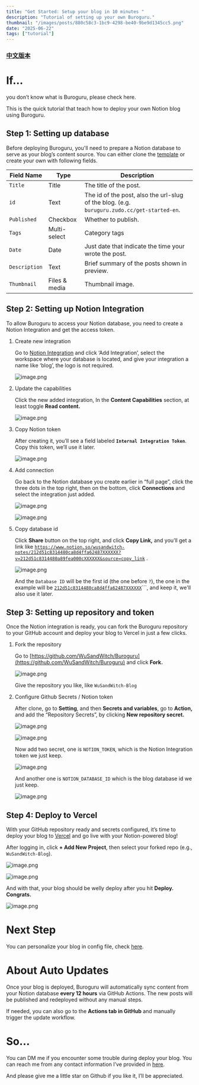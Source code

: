 ```yaml
---
title: "Get Started: Setup your blog in 10 minutes "
description: "Tutorial of setting up your own Buroguru."
thumbnail: "/images/posts/880c58c3-1bc9-4298-be40-9be9d1345cc5.png"
date: "2025-06-22"
tags: ["tutorial"]
---
```


### [中文版本](https://buroguru.zudo.cc/posts/get-started-zh)


# If…


you don’t know what is Buroguru, please check here.


This is the quick tutorial that teach how to deploy your own Notion blog using Buroguru.


## Step 1: Setting up database


Before deploying Buroguru, you'll need to prepare a Notion database to serve as your blog’s content source. You can either clone the [template](/21ad51c831448068b621f3b5def5dd2d) or create your own with following fields.


| Field Name    | Type          | Description                                                                                 |
| ------------- | ------------- | ------------------------------------------------------------------------------------------- |
| `Title`       | Title         | The title of the post.                                                                      |
| `id`          | Text          | The id of the post, also the url-slug of the blog. (e.g. `buruguru.zudo.cc/get-started-en`. |
| `Published`   | Checkbox      | Whether to publish.                                                                         |
| `Tags`        | Multi-select  | Category tags                                                                               |
| `Date`        | Date          | Just date that indicate the time your wrote the post.                                       |
| `Description` | Text          | Brief summary of the posts shown in preview.                                                |
| `Thumbnail`   | Files & media | Thumbnail image.                                                                            |


## Step 2: Setting up Notion Integration


To allow Buroguru to access your Notion database, you need to create a Notion Integration and get the access token.

1. Create new integration

	Go to [Notion Integration](https://www.notion.so/profile/integrations) and click ‘Add Integration’, select the workspace where your database is located, and give your integration a name like ‘blog’, the logo is not required.


	![image.png](/images/posts/0863e411-d9fd-408d-8339-85267da375bb.png)

2. Update the capabilities

	Click the new added integration, In the **Content Capabilities** section, at least toggle **Read content.**


	![image.png](/images/posts/8361bdea-eaf9-46f7-9722-37f488f24d55.png)

3. Copy Notion token

	After creating it, you’ll see a field labeled **`Internal Integration Token`**. Copy this token, we’ll use it later.


	![image.png](/images/posts/5dd8af6f-5037-4724-85ab-dab325122492.png)

4. Add connection

	Go back to the Notion database you create earlier in “full page”, click the three dots in the top right, then on the bottom, click **Connections** and select the integration just added.


	![image.png](/images/posts/65d43d0c-4e0d-4598-98a0-3a2f270f60f1.png)


	![image.png](/images/posts/56e8d2ed-c3f4-433a-97fd-1c5ece45aa04.png)

5. Copy database id

	Click **Share** button on the top right, and click **Copy Link,** and you’ll get a link like [`https://www.notion.so/wusandwitch-notes/212d51c8314480ca8d4ffa62487XXXXXX?v=212d51c8314480a89fea000cXXXXXX&source=copy_link`](https://www.notion.so/wusandwitch-notes/212d51c8314480ca8d4ffa624873e734?v=212d51c8314480a89fea000c43f4e73f) .


	![image.png](/images/posts/7dc3ab38-697a-4f59-9793-c0aa8b59be80.png)


	And the `Database ID` will be the first id (the one before `?`), the one in the example will be  [`212d51c8314480ca8d4ffa62487XXXXXX`](https://www.notion.so/wusandwitch-notes/212d51c8314480ca8d4ffa624873e734?v=212d51c8314480a89fea000c43f4e73f)```, and keep it, we'll also use it later.


## Step 3: Setting up repository and token


Once the Notion integration is ready, you can fork the Buroguru repository to your GitHub account and deploy your blog to Vercel in just a few clicks.

1. Fork the repository

	Go to [https://github.com/WuSandWitch/Buroguru](https://github.com/WuSandWitch/Buroguru) and click **Fork.**


	![image.png](/images/posts/20b10d5f-de38-497f-9c9e-21f063923d14.png)


	Give the repository you like, like `WuSandWitch-Blog`

2. Configure Github Secrets /  Notion token

	After clone, go to **Setting**, and then **Secrets and variables**, go to **Action,** and add the “Repository Secrets”, by clicking **New repository secret.**


	![image.png](/images/posts/83f2173c-35b0-49fc-b592-4bb9bc370dd3.png)


	![image.png](/images/posts/fff7f6f1-8ebf-4095-950e-f128227d6eb7.png)


	Now add two secret, one is `NOTION_TOKEN`, which is the Notion Integration token we just keep.


	![image.png](/images/posts/82fca77b-03df-4b1d-b15a-187d8386ed3e.png)


	And another one is `NOTION_DATABASE_ID` which is the blog database id we just keep.


	![image.png](/images/posts/010f3f03-c3de-46dd-a9cc-403cd8c53066.png)


## Step 4: Deploy to Vercel


With your GitHub repository ready and secrets configured, it’s time to deploy your blog to [Vercel](https://vercel.com/) and go live with your Notion-powered blog!


After logging in, click **+ Add New Project**, then select your forked repo (e.g., `WuSandWitch-Blog`).


![image.png](/images/posts/5befccc6-0043-445d-8195-1d3682143bf8.png)


![image.png](/images/posts/209ac357-40af-43e8-8d15-3c6f242b5af1.png)


And with that, your blog should be welly deploy after you hit **Deploy. Congrats.**


![image.png](/images/posts/0e7509a0-128c-417b-80fc-ea5a9bb40fb7.png)


# Next Step


You can personalize your blog in config file, check [here](https://buroguru.zudo.cc/posts/config-guide-en).


# About Auto Updates


Once your blog is deployed, Buroguru will automatically sync content from your Notion database **every 12 hours** via GitHub Actions. The new posts will be published and redeployed without any manual steps.


If needed, you can also go to the **Actions tab in GitHub** and manually trigger the update workflow.


# So…


You can DM me if you encounter some trouble during deploy your blog. You can reach me from any contact information I’ve provided in [here](https://wusandwitch.zudo.cc/).


And please give me a little star on Github if you like it, I’ll be appreciated.

